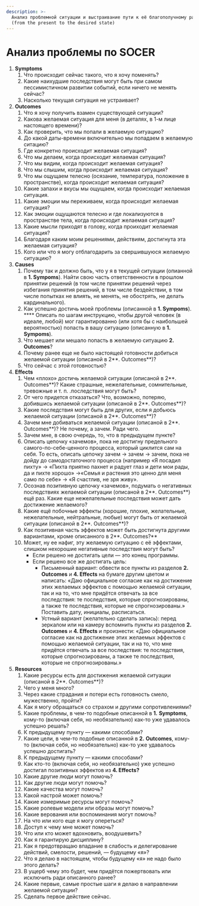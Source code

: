 ```yaml
---
description: >-
  Анализ проблемной ситуации и выстраивание пути к её благополучному разрешению
  (from the present to the desired state)
---
```


# Анализ проблемы по SՕCER

1. **Symptoms**
   1. Что происходит сейчас такого, что я хочу поменять?
   2. Какие наихудшие последствия могут быть при самом пессимистичном развитии событий, если ничего не менять сейчас?
   3. Насколько текущая ситуация не устраивает?
2. **Outcomes**
   1. Что я хочу получить взамен существующей ситуации?
   2. Какова желаемая ситуация для меня (в деталях, в 1-м лице настоящего времени)?
   3. Как проверить, что мы попали в желаемую ситуацию?
   4. До какой даты-времени включительно мы попадаем в желаемую ситацию?
   5. Где конкретно происходит желаемая ситуация?
   6. Что мы делаем, когда происходит желаемая ситуация?
   7. Что мы видим, когда происходит желаемая ситуация?
   8. Что мы слышим, когда происходит желаемая ситуация?
   9. Что мы ощущаем телесно (осязание, температура, положение в пространстве), когда происходит желаемая ситуация?
   10. Какие запахи и вкусы мы ощущаем, когда происходит желаемая ситуация.
   11. Какие эмоции мы переживаем, когда происходит желаемая ситуация?
   12. Как эмоции ощущаются телесно и где локализуются в пространстве тела, когда происходит желаемая ситуация?
   13. Какие мысли приходят в голову, когда проиходит желаемая ситуация?
   14. Благодаря каким моим решениями, действиям, достигнута эта желаемая ситуация?
   15. Кого или что я могу отблагодарить за свершившуюся желаемую ситуацию?
3. **Сauses**
   1. Почему так и должно быть, что у я в текущей ситуации (опианной в **1. Sympoms**). Найти свою часть ответственности в прошлом принятии решений (в том числе принятии решений через избегания принятия решений, в том числе бездействии, в том числе попытках не влиять, не менять, не обострять, не делать кардинального).
   2. Как успешно достичь моей проблемы (описанной в **1. Sympoms**). **** Описать по шагам инструкцию, чтобы другой человек (в идеале, любой) мог гарантированно (или хотя бы с наибольшей вероятностью) попасть в вашу ситуацию (описанную в **1. Sympoms**).&#x20;
   3. Что мешает или мешало попасть в желаемую ситуацию **2. Outcomes**?
   4. Почему ранее еще не было настоящей готовности добиться желаемой ситуации (описаной в 2**. Outcomes**)?
   5. Что сейчас с этой готовностью?
4. **Effects**
   1. Чем «плохо» достичь желаемой ситуации (описаной в 2**. Outcomes**)? Какие страшные, нежелательные, сомнительные, тревожные и т. п. .последствия могут быть?
   2. От чего придется отказаться? Что, возможно, потеряю, добившись желаемой ситуации (описаной в 2**. Outcomes**)?
   3. Какие последствия могут быть для других, если я добьюсь желаемой ситуации (описаной в 2**. Outcomes**)?
   4. Зачем мне добиваться желаемой ситуации (описаной в 2**. Outcomes**)? Не почему, а зачем. Ради чего.
   5. Зачем мне, в свою очередь, то, что в предыдущем пункте?
   6. Описать цепочку «зачемов», пока не достигну предельного самого-по-себе-ценного процесса, который циклится сам на себя. То есть, описать цепочку зачем → зачем → зачем, пока не дойду до самодостаточного процесса (например «Я посадил пихту» → «Пихта приятно пахнет и радует глаз и дети мои рады, да и пихте хорошо» →«Семья и растения это ценно для меня само по себе» → «Я счастлив, не зря живу».
   7. Осознав позитивную цепочку «зачемов», подумать о негативных последствиях желаемой ситуации (описаной в 2**. Outcomes**) ещё раз. Какие еще нежелательные последствия может дать достижение желаемого?
   8. Какие ещё побочные эффекты (хорошие, плохие, желательные, нежелательные, нейтральные, любые) могут быть от желаемой ситуации (описаной в 2**. Outcomes**)?
   9. Как позитивная часть эффектов может быть достигнута другими вариантами, кроме описанного в 2**. Outcomes?**
   10. Может, ну ее нафиг, эту желаемую ситуацию с её эффектами, слишком нехорошие негативные последствия могут быть?
       * Если решено не достигать цели — это конец программы.
       * Если решено все же достигать цель:
         * Письменный  вариант: обвести все пункты из разделов **2. Outcomes** и **4. Effects** на бумаге другим цветом и написать: «Даю официальное согласие как на достижение этих желаемых эффектов с помощью желаемой ситуации, так и на то, что мне придётся отвечать за все последствия: те последствия, которые спрогнозированы, а также те последствия, которые не спрогнозированы.» Поставить дату, инициалы, расписаться.&#x20;
         * Устный вариант (желательно сделать запись): перед зеркалом или на камеру вспомнить пункты из разделов **2. Outcomes** и **4. Effects** и произнести:  «Даю официальное согласие как на достижение этих желаемых эффектов с помощью желаемой ситуации, так и на  то, что мне придётся отвечать за все последствия: те последствия, которые спрогнозированы, а также те последствия, которые не спрогнозированы.»
5. **Resources**
   1. Какие ресурсы есть для достижения желаемой ситуации (описаной в 2**. Outcomes**)?
   2. Чего у меня много?
   3. Через какие страдания и потери есть готовность смело, мужественно, пройти?
   4. Как я могу обращаться со страхом и другими сопротивлениями?
   5. Какие проблемы, в чем-то подобные описанной в **1.** **Symptoms**, кому-то (включая себя, но необязательно) как-то уже удавалось успешно решать?
   6. К предыдущему пункту — какими способами?
   7. Какие  цели, в чем-то подобные описанной в **2.** **Outcomes**, кому-то (включая себя, но необязательно) как-то уже удавалось успешно достигать?
   8. К предыдущему пункту — какими способами?
   9. Как кто-то (включая себя, но необязательно) уже успешно достигал позитивных эффектов из **4. Effects?**
   10. Какие другие люди могут помочь?
   11. Как другие люди могут помочь?
   12. Какие качества могут помочь?
   13. Какой настрой может помочь?
   14. Какие измеримые ресурсы могут помочь?
   15. Какие ролевые модели или образы могут помочь?
   16. Какие верования или воспоминания могут помочь?
   17. На что или кого еще я могу опереться?
   18. Доступ к чему мне может помочь?
   19. Что или кто может вдохновить, воодушевить?
   20. Как я гарантирую дисциплину?
   21. Как я предотвращаю впадание в слабость и делегирование действий, смелости, решений, — будущему «я»?
   22. Что я делаю в настоящем, чтобы будущему «я» не надо было этого делать?
   23. В ущерб чему это будет, чем придётся пожертвовать или исключить ради описанного ранее?
   24. Какие первые, самые простые шаги я делаю в направлении желаемой ситуации?
   25. Сделать первое действие сейчас.
